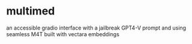 # multimed
an accessible gradio interface with a jailbreak GPT4-V prompt and using seamless M4T built with vectara embeddings
